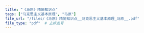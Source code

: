 ```yaml
---
title: "《马原》精简知识点"
tags: ["马克思主义基本原理", "马原"]
file_url: "/files/《马原》精简知识点__马克思主义基本原理_马原__.pdf"
file_type: "pdf"  # 去掉点号
---
```




<!-- 文件类型: .pdf -->
<!-- 文件图标: 📄 -->
